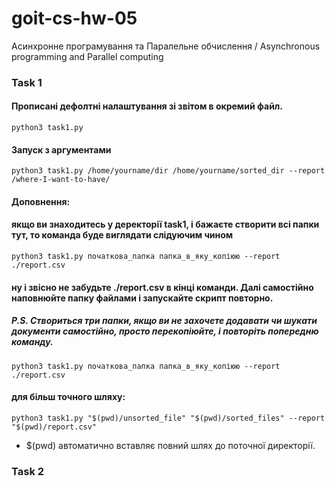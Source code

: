 # goit-cs-hw-05
Асинхронне програмування та Паралельне обчислення / Asynchronous programming and Parallel computing

### Task 1

#### Прописані дефолтні налаштування зі звітом в окремий файл.

```
python3 task1.py
```

#### Запуск з аргументами

```
python3 task1.py /home/yourname/dir /home/yourname/sorted_dir --report /where-I-want-to-have/
```

#### Доповнення:

#### якщо ви знаходитесь у деректорії task1, і бажаєте створити всі папки тут, то команда буде виглядати слідуючим чином
```
python3 task1.py початкова_папка папка_в_яку_копіюю --report ./report.csv
```

#### ну і звісно не забудьте ./report.csv в кінці команди. Далі самостійно наповнюйте папку файлами і запускайте скрипт повторно. 
##### P.S. Створиться три папки, якщо ви не захочете додавати чи шукати документи самостійно, просто перекопіюйте, і повторіть попередню команду.
```
python3 task1.py початкова_папка папка_в_яку_копіюю --report ./report.csv
```

#### для більш точного шляху:
```
python3 task1.py "$(pwd)/unsorted_file" "$(pwd)/sorted_files" --report "$(pwd)/report.csv"
```
* $(pwd) автоматично вставляє повний шлях до поточної директорії.


### Task 2





